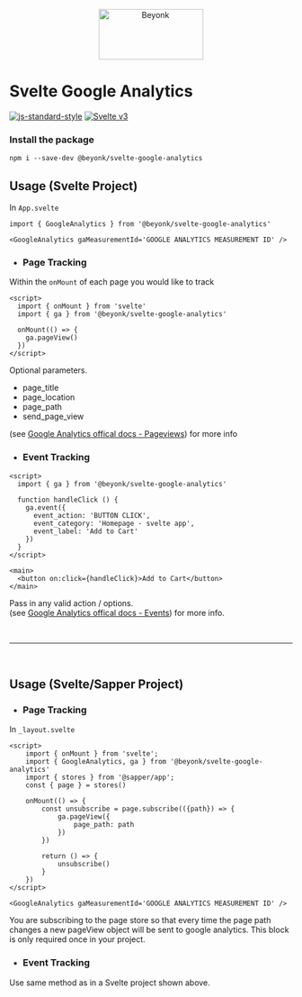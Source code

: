 <p align="center">
  <img width="186" height="90" src="https://user-images.githubusercontent.com/218949/44782765-377e7c80-ab80-11e8-9dd8-fce0e37c235b.png" alt="Beyonk" />
</p>

# **Svelte Google Analytics**

[![js-standard-style](https://img.shields.io/badge/code%20style-standard-brightgreen.svg)](http://standardjs.com) [![Svelte v3](https://img.shields.io/badge/svelte-v3-blueviolet.svg)](https://svelte.dev)



### Install the package

```
npm i --save-dev @beyonk/svelte-google-analytics
```

## **Usage (Svelte Project)**
In `App.svelte`
```
import { GoogleAnalytics } from '@beyonk/svelte-google-analytics'

<GoogleAnalytics gaMeasurementId='GOOGLE ANALYTICS MEASUREMENT ID' />
```

- ### Page Tracking
Within the `onMount` of each page you would like to track
```
<script>
  import { onMount } from 'svelte'
  import { ga } from '@beyonk/svelte-google-analytics'

  onMount(() => {
    ga.pageView()
  })
</script>
```
Optional parameters.  
- page_title
- page_location
- page_path
- send_page_view

(see [Google Analytics offical docs - Pageviews](https://developers.google.com/analytics/devguides/collection/gtagjs/pages)) for more info

- ### Event Tracking

```
<script>
  import { ga } from '@beyonk/svelte-google-analytics'

  function handleClick () {
    ga.event({
      event_action: 'BUTTON CLICK',
      event_category: 'Homepage - svelte app',
      event_label: 'Add to Cart'
    })
  }
</script>

<main>
  <button on:click={handleClick}>Add to Cart</button>
</main>
```
Pass in any valid action / options.  
(see [Google Analytics offical docs - Events](https://developers.google.com/analytics/devguides/collection/gtagjs/events)) for more info.




<p>&nbsp;</p>


---

<p>&nbsp;</p>

## **Usage (Svelte/Sapper Project)**
- ### Page Tracking
In `_layout.svelte`

```
<script>
	import { onMount } from 'svelte';
	import { GoogleAnalytics, ga } from '@beyonk/svelte-google-analytics'	
	import { stores } from '@sapper/app';
	const { page } = stores()

	onMount(() => {
		const unsubscribe = page.subscribe(({path}) => {
			ga.pageView({
				page_path: path
			})
		})

		return () => {
			unsubscribe()
		}
	})
</script>

<GoogleAnalytics gaMeasurementId='GOOGLE ANALYTICS MEASUREMENT ID' />
```
You are subscribing to the page store so that every time the page path changes a new pageView object will be sent to google analytics.  This block is only required once in your project.

- ### Event Tracking
Use same method as in a Svelte project shown above.

